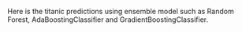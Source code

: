 Here is the titanic predictions using ensemble model such as Random Forest, AdaBoostingClassifier and GradientBoostingClassifier.
